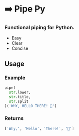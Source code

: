 # ➡️ Pipe Py

### Functional piping for Python.

- Easy
- Clear
- Concise

## Usage
### Example

```python
pipe(
  str.lower,
  str.title,
  str.split
)('WHY, HELLO THERE! 🐰')
``` 
### Returns

```python
['Why,', 'Hello', 'There!', '🐰']
```
